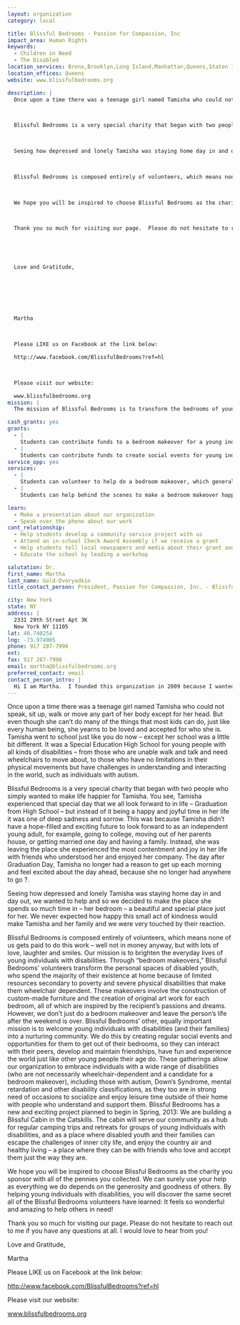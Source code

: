 ```yaml
---
layout: organization
category: local

title: Blissful Bedrooms - Passion for Compassion, Inc
impact_area: Human Rights
keywords: 
  - Children in Need
  - The Disabled
location_services: Bronx,Brooklyn,Long Island,Manhattan,Queens,Staten Island,Greater New York
location_offices: Queens
website: www.blissfulbedrooms.org

description: |
  Once upon a time there was a teenage girl named Tamisha who could not speak, sit up, walk or move any part of her body except for her head.  But even though she can’t do many of the things that most kids can do, just like every human being, she yearns to be loved and accepted for who she is.  Tamisha went to school just like you do now – except her school was a little bit different.  It was a Special Education High School for young people with all kinds of disabilities – from those who are unable walk and talk and need wheelchairs to move about, to those who have no limitations in their physical movements but have challenges in understanding and interacting in the world, such as individuals with autism.

  

  Blissful Bedrooms is a very special charity that began with two people who simply wanted to make life happier for Tamisha.   You see, Tamisha experienced that special day that we all look forward to in life – Graduation from High School – but instead of it being a happy and joyful time in her life it was one of deep sadness and sorrow.  This was because Tamisha didn’t have a hope-filled and exciting future to look forward to as an independent young adult, for example, going to college, moving out of her parents house, or getting married one day and having a family.  Instead, she was leaving the place she experienced the most contentment and joy in her life with friends who understood her and enjoyed her company.  The day after Graduation Day, Tamisha no longer had a reason to get up each morning and feel excited about the day ahead, because she no longer had anywhere to go ?.

  

  Seeing how depressed and lonely Tamisha was staying home day in and day out, we wanted to help and so we decided to make the place she spends so much time in – her bedroom – a beautiful and special place just for her.  We never expected how happy this small act of kindness would make Tamisha and her family and we were very touched by their reaction.

  

  Blissful Bedrooms is composed entirely of volunteers, which means none of us gets paid to do this work – well not in money anyway, but with lots of love, laughter and smiles.  Our mission is to brighten the everyday lives of young individuals with disabilities.  Through “bedroom makeovers,” Blissful Bedrooms’ volunteers transform the personal spaces of disabled youth, who spend the majority of their existence at home because of limited resources secondary to poverty and severe physical disabilities that make them wheelchair dependent.  These makeovers involve the construction of custom-made furniture and the creation of original art work for each bedroom, all of which are inspired by the recipient’s passions and dreams.   However, we don’t just do a bedroom makeover and leave the person’s life after the weekend is over.  Blissful Bedrooms’ other, equally important mission is to welcome young individuals with disabilities (and their families) into a nurturing community.  We do this by creating regular social events and opportunities for them to get out of their bedrooms, so they can interact with their peers, develop and maintain friendships, have fun and experience the world just like other young people their age do.  These gatherings allow our organization to embrace individuals with a wide range of disabilities (who are not necessarily wheelchair-dependent and a candidate for a bedroom makeover), including those with autism, Down’s Syndrome, mental retardation and other disability classifications, as they too are in strong need of occasions to socialize and enjoy leisure time outside of their home with people who understand and support them. Blissful Bedrooms has a new and exciting project planned to begin in Spring, 2013:  We are building a Blissful Cabin in the Catskills.  The cabin will serve our community as a hub for regular camping trips and retreats for groups of young individuals with disabilities, and as a place where disabled youth and their families can escape the challenges of inner city life, and enjoy the country air and healthy living – a place where they can be with friends who love and accept them just the way they are.

  

  We hope you will be inspired to choose Blissful Bedrooms as the charity you sponsor with all of the pennies you collected.  We can surely use your help as everything we do depends on the generosity and goodness of others.  By helping young individuals with disabilities, you will discover the same secret all of the Blissful Bedrooms volunteers have learned:  It feels so wonderful and amazing to help others in need!

  

  Thank you so much for visiting our page.  Please do not hesitate to reach out to me if you have any questions at all.  I would love to hear from you!

  

  

  Love and Gratitude,

  

  

  

  Martha

  

  Please LIKE us on Facebook at the link below:

  http://www.facebook.com/BlissfulBedrooms?ref=hl

  

  Please visit our website:

  www.blissfulbedrooms.org
mission: |
  The mission of Blissful Bedrooms is to transform the bedrooms of young individuals challenged with a variety of disabilities, as well as economic and family challenges, into sanctuaries so that they can feel peaceful and happy in the very place where they spend so much of their daily life due to their lack of mobility and opportunity. The goal for each bedroom makeover is to artistically design a unique environment created specifically for the indivual, incorporating his/her passions, dreams, fantasies, favorite colors, and creative input.

cash_grants: yes
grants: 
  - |
    Students can contribute funds to a bedroom makeover for a young individual who is disabled and spends a great deal of time in his/her bedroom.
  - |
    Students can contribute funds to create social events for young individuals with disabilities
service_opp: yes
services: 
  - |
    Students can volunteer to help do a bedroom makeover, which generally takes one full weekend to complete.  They can help paint, create art, build and lots of others things.
  - |
    Students can help behind the scenes to make a bedroom makeover happen by researching grants/funding opportunities, fundraising in their school/community, recruiting sponsors, spreading the word, etc.

learn: 
  - Make a presentation about our organization
  - Speak over the phone about our work
cont_relationship: 
  - Help students develop a community service project with us
  - Attend an in-school Check Award Assembly if we receive a grant
  - Help students tell local newspapers and media about their grant and/or project with us
  - Educate the school by leading a workshop

salutation: Dr.
first_name: Martha
last_name: Gold-Dvoryadkin
title_contact_person: President, Passion for Compassion, Inc. - Blissful Bedrooms

city: New York
state: NY
address: |
  2331 29th Street Apt 3K  
  New York NY 11105
lat: 40.740254
lng: -73.974905
phone: 917 287-7998
ext: 
fax: 917 287-7998
email: martha@blissfulbedrooms.org
preferred_contact: email
contact_person_intro: |
  Hi I am Martha.  I founded this organization in 2009 because I wanted to help a young disabled girl who was very lonely at home who spends all of her time in her bedroom.  Her bedroom was very plain and boring, and because she cannot move her arms and legs, walk or talk, I thought it would be really cool to make her bedroom look beautiful and contain all her favorite colors and things that were special to her. Our organization received a common cents grant last year from a Special Education school in the Bronx.  This work has completely changed my life in many amazing ways.  It is creative, fun, exciting and it makes many people happy.  I love giving back and I think you will too!!
---
```

Once upon a time there was a teenage girl named Tamisha who could not speak, sit up, walk or move any part of her body except for her head.  But even though she can’t do many of the things that most kids can do, just like every human being, she yearns to be loved and accepted for who she is.  Tamisha went to school just like you do now – except her school was a little bit different.  It was a Special Education High School for young people with all kinds of disabilities – from those who are unable walk and talk and need wheelchairs to move about, to those who have no limitations in their physical movements but have challenges in understanding and interacting in the world, such as individuals with autism.



Blissful Bedrooms is a very special charity that began with two people who simply wanted to make life happier for Tamisha.   You see, Tamisha experienced that special day that we all look forward to in life – Graduation from High School – but instead of it being a happy and joyful time in her life it was one of deep sadness and sorrow.  This was because Tamisha didn’t have a hope-filled and exciting future to look forward to as an independent young adult, for example, going to college, moving out of her parents house, or getting married one day and having a family.  Instead, she was leaving the place she experienced the most contentment and joy in her life with friends who understood her and enjoyed her company.  The day after Graduation Day, Tamisha no longer had a reason to get up each morning and feel excited about the day ahead, because she no longer had anywhere to go ?.



Seeing how depressed and lonely Tamisha was staying home day in and day out, we wanted to help and so we decided to make the place she spends so much time in – her bedroom – a beautiful and special place just for her.  We never expected how happy this small act of kindness would make Tamisha and her family and we were very touched by their reaction.



Blissful Bedrooms is composed entirely of volunteers, which means none of us gets paid to do this work – well not in money anyway, but with lots of love, laughter and smiles.  Our mission is to brighten the everyday lives of young individuals with disabilities.  Through “bedroom makeovers,” Blissful Bedrooms’ volunteers transform the personal spaces of disabled youth, who spend the majority of their existence at home because of limited resources secondary to poverty and severe physical disabilities that make them wheelchair dependent.  These makeovers involve the construction of custom-made furniture and the creation of original art work for each bedroom, all of which are inspired by the recipient’s passions and dreams.   However, we don’t just do a bedroom makeover and leave the person’s life after the weekend is over.  Blissful Bedrooms’ other, equally important mission is to welcome young individuals with disabilities (and their families) into a nurturing community.  We do this by creating regular social events and opportunities for them to get out of their bedrooms, so they can interact with their peers, develop and maintain friendships, have fun and experience the world just like other young people their age do.  These gatherings allow our organization to embrace individuals with a wide range of disabilities (who are not necessarily wheelchair-dependent and a candidate for a bedroom makeover), including those with autism, Down’s Syndrome, mental retardation and other disability classifications, as they too are in strong need of occasions to socialize and enjoy leisure time outside of their home with people who understand and support them. Blissful Bedrooms has a new and exciting project planned to begin in Spring, 2013:  We are building a Blissful Cabin in the Catskills.  The cabin will serve our community as a hub for regular camping trips and retreats for groups of young individuals with disabilities, and as a place where disabled youth and their families can escape the challenges of inner city life, and enjoy the country air and healthy living – a place where they can be with friends who love and accept them just the way they are.



We hope you will be inspired to choose Blissful Bedrooms as the charity you sponsor with all of the pennies you collected.  We can surely use your help as everything we do depends on the generosity and goodness of others.  By helping young individuals with disabilities, you will discover the same secret all of the Blissful Bedrooms volunteers have learned:  It feels so wonderful and amazing to help others in need!



Thank you so much for visiting our page.  Please do not hesitate to reach out to me if you have any questions at all.  I would love to hear from you!





Love and Gratitude,







Martha



Please LIKE us on Facebook at the link below:

http://www.facebook.com/BlissfulBedrooms?ref=hl



Please visit our website:

www.blissfulbedrooms.org